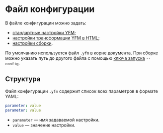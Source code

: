# Файл конфигурации

В файле конфигурации можно задать:

* [стандартные настройки YFM](../settings.md);
* [настройки трансформации YFM в HTML](../tools/transform/settings.md);
* [настройки сборки](../tools/docs/settings.md).

По умолчанию используется файл `.yfm` в корне документа. При сборке можно указать путь до другого файла с помощью [ключа запуска](../tools/docs/settings.md) `--config`. 

## Структура

Файл конфигурации `.yfm` содержит список всех параметров в формате YAML:

```yaml
parameter: value
parameter: value
```
* `parameter` — имя задаваемой настройки.
* `value` — значение настройки.
